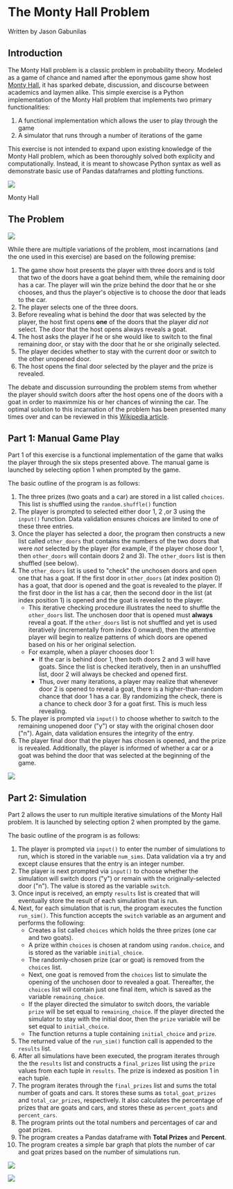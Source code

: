 # The Monty Hall Problem
Written by Jason Gabunilas

## Introduction

The Monty Hall problem is a classic problem in probability theory. Modeled as a game of chance and named after the eponymous game show host [Monty Hall](https://en.wikipedia.org/wiki/Monty_Hall), it has sparked debate, discussion, and discourse between academics and laymen alike. This simple exercise is a Python implementation of the Monty Hall problem that implements two primary functionalities:
1. A functional implementation which allows the user to play through the game
2. A simulator that runs through a number of iterations of the game

This exercise is not intended to expand upon existing knowledge of the Monty Hall problem, which as been thoroughly solved both explicity and computationally. Instead, it is meant to showcase Python syntax as well as demonstrate basic use of Pandas dataframes and plotting functions. 

![](monty_man.jpg)

Monty Hall

## The Problem

![](monty_hall_image.png)

While there are multiple variations of the problem, most incarnations (and the one used in this exercise) are based on the following premise:

1. The game show host presents the player with three doors and is told that two of the doors have a goat behind them, while the remaining door has a car. The player will win the prize behind the door that he or she chooses, and thus the player's objective is to choose the door that leads to the car.
2. The player selects one of the three doors.
3. Before revealing what is behind the door that was selected by the player, the host first opens **one** of the doors that the player *did not* select. The door that the host opens always reveals a goat.
4. The host asks the player if he or she would like to switch to the final remaining door, or stay with the door that he or she originally selected.
5. The player decides whether to stay with the current door or switch to the other unopened door.
6. The host opens the final door selected by the player and the prize is revealed.

The debate and discussion surrounding the problem stems from whether the player should switch doors after the host opens one of the doors with a goat in order to maximmize his or her chances of winning the car. The optimal solution to this incarnation of the problem has been presented many times over and can be reviewed in this [Wikipedia article](https://en.wikipedia.org/wiki/Monty_Hall_problem).

## Part 1: Manual Game Play

Part 1 of this exercise is a functional implementation of the game that walks the player through the six steps presented above. The manual game is launched by selecting option 1 when prompted by the game. 

The basic outline of the program is as follows:
1. The three prizes (two goats and a car) are stored in a list called `choices`. This list is shuffled using the `random.shuffle()` function
2. The player is prompted to selected either door 1, 2 ,or 3 using the `input()` function. Data validation ensures choices are limited to one of these three entries.
3.  Once the player has selected a door, the program then constructs a new list called `other_doors` that contains the numbers of the two doors that were *not* selected by the player (for example, if the player chose door 1, then `other_doors` will contain doors 2 and 3).  The `other_doors` list is then shuffled (see below).
4.  The `other_doors` list is used to "check" the unchosen doors and open one that has a goat. If the first door in `other_doors` (at index position 0) has a goat, that door is opened and the goat is revealed to the player. If the first door in the list has a car, then the second door in the list (at index position 1) is opened and the goat is revealed to the player.
    * This iterative checking procedure illustrates the need to shuffle the `other_doors` list. The unchosen door that is opened must **always** reveal a goat. If the `other_doors` list is not shuffled and yet is used iteratively (incrementally from index 0 onward), then the attentive player will begin to realize patterns of which doors are opened based on his or her original selection.
    * For example, when a player chooses door 1:
        * If the car is behind door 1, then both doors 2 and 3 will have goats. Since the list is checked iteratively, then in an unshuffled list, door 2 will always be checked and opened first.
        * Thus, over many iterations, a player may realize that whenever door 2 is opened to reveal a goat, there is a higher-than-random chance that door 1 has a car. By randomizing the check, there is a chance to check door 3 for a goat first. This is much less revealing.
5. The player is prompted via `input()` to choose whether to switch to the remaining unopened door ("y") or stay with the original chosen door ("n"). Again, data validation ensures the integrity of the entry.
6. The player final door that the player has chosen is opened, and the prize is revealed. Additionally, the player is informed of whether a car or a goat was behind the door that was selected at the beginning of the game.

![](manual_play.jpg)

## Part 2: Simulation

Part 2 allows the user to run multiple iterative simulations of the Monty Hall problem. It is launched by selecting option 2 when prompted by the game. 

The basic outline of the program is as follows:
1. The player is prompted via `input()` to enter the number of simulations to run, which is stored in the variable `num_sims`. Data validation via a try and except clause ensures that the entry is an integer number.
2. The player is next prompted via `input()` to choose whether the simulation will switch doors ("y") or remain with the originally-selected door ("n"). The value is stored as the variable `switch`.
3. Once input is received, an empty `results` list is created that will eventually store the result of each simulation that is run.
4. Next, for each simulation that is run, the program executes the function `run_sim()`. This function accepts the `switch` variable as an argument and performs the following:
    * Creates a list called `choices` which holds the three prizes (one car and two goats).
    * A prize within `choices` is chosen at random using `random.choice`, and is stored as the variable `initial_choice`.
    * The randomly-chosen prize (car or goat) is removed from the `choices` list.
    * Next, one goat is removed from the `choices` list to simulate the opening of the unchosen door to revealed a goat. Thereafter, the `choices` list will contain just one final item, which is saved as the variable `remaining_choice`.
    * If the player directed the simulator to switch doors, the variable `prize` will be set equal to `remaining_choice`. If the player directed the simulator to stay with the initial door, then the `prize` variable will be set equal to `initial_choice`.
    * The function returns a tuple containing `initial_choice` and `prize`.
5. The returned value of the `run_sim()` function call is appended to the `results` list.
6. After all simulations have been executed, the program iterates through the the `results` list and constructs a `final_prizes` list using the `prize` values from each tuple in `results`. The prize is indexed as position 1 in each tuple.
7. The program iterates through the `final_prizes` list and sums the total number of goats and cars. It stores these sums as `total_goat_prizes` and `total_car_prizes`, respectively. It also calculates the percentage of prizes that are goats and cars, and stores these as `percent_goats` and `percent_cars`.
8. The program prints out the total numbers and percentages of car and goat prizes.
9. The program creates a Pandas dataframe with **Total Prizes** and **Percent**.
10. The program creates a simple bar graph that plots the number of car and goat prizes based on the number of simulations run.

![](simulation.jpg)

![](prize_plot.jpeg)
